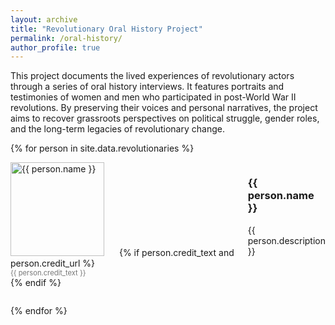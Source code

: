 ```yaml
---
layout: archive
title: "Revolutionary Oral History Project"
permalink: /oral-history/
author_profile: true
---
```


This project documents the lived experiences of revolutionary actors through a series of oral history interviews. It features portraits and testimonies of women and men who participated in post-World War II revolutions. By preserving their voices and personal narratives, the project aims to recover grassroots perspectives on political struggle, gender roles, and the long-term legacies of revolutionary change.

{% for person in site.data.revolutionaries %}
<div style="display: flex; margin-bottom: 2em;">
  <div>
    <img src="{{ person.photo | relative_url }}" alt="{{ person.name }}" style="width: 150px; height: auto; margin-right: 20px;">
    {% if person.credit_text and person.credit_url %}
      <p style="font-size: 0.8em; color: #777; margin: 0;">
        <a href="{{ person.credit_url }}" target="_blank" style="color: #777; text-decoration: none;">{{ person.credit_text }}</a>
      </p>
    {% endif %}
  </div>
  <div>
    <h3>{{ person.name }}</h3>
    <p>{{ person.description }}</p>
  </div>
</div>
{% endfor %}

